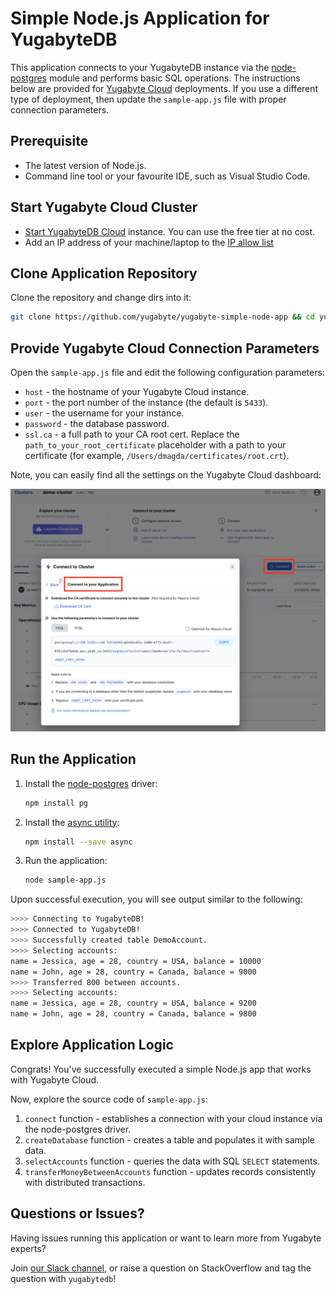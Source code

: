 # Simple Node.js Application for YugabyteDB

This application connects to your YugabyteDB instance via the 
[node-postgres](https://node-postgres.com) module and performs basic SQL 
operations. The instructions below are provided for [Yugabyte Cloud](https://cloud.yugabyte.com/) deployments. 
If you use a different type of deployment, then update the `sample-app.js` file with proper connection parameters.

## Prerequisite

* The latest version of Node.js.
* Command line tool or your favourite IDE, such as Visual Studio Code.

## Start Yugabyte Cloud Cluster

* [Start YugabyteDB Cloud](https://docs.yugabyte.com/latest/yugabyte-cloud/cloud-quickstart/qs-add/) instance. You can use
the free tier at no cost.
* Add an IP address of your machine/laptop to the [IP allow list](https://docs.yugabyte.com/latest/yugabyte-cloud/cloud-secure-clusters/add-connections/#manage-ip-allow-lists)

## Clone Application Repository

Clone the repository and change dirs into it:

```bash
git clone https://github.com/yugabyte/yugabyte-simple-node-app && cd yugabyte-simple-node-app
```

## Provide Yugabyte Cloud Connection Parameters

Open the `sample-app.js` file and edit the following configuration parameters:
* `host` - the hostname of your Yugabyte Cloud instance.
* `port` - the port number of the instance (the default is `5433`).
* `user` - the username for your instance.
* `password` - the database password.
* `ssl.ca` - a full path to your CA root cert. Replace the `path_to_your_root_certificate` placeholder with a path to your certificate (for example, `/Users/dmagda/certificates/root.crt`). 

Note, you can easily find all the settings on the Yugabyte Cloud dashboard:

![image](resources/cloud-app-settings.png)

## Run the Application

1. Install the [node-postgres](https://node-postgres.com) driver:
    ```bash
    npm install pg
    ```
2. Install the [async utility](https://github.com/caolan/async):
    ```bash
    npm install --save async
    ```
3. Run the application:
    ```bash
    node sample-app.js
    ```

Upon successful execution, you will see output similar to the following:

```bash
>>>> Connecting to YugabyteDB!
>>>> Connected to YugabyteDB!
>>>> Successfully created table DemoAccount.
>>>> Selecting accounts:
name = Jessica, age = 28, country = USA, balance = 10000
name = John, age = 28, country = Canada, balance = 9000
>>>> Transferred 800 between accounts.
>>>> Selecting accounts:
name = Jessica, age = 28, country = USA, balance = 9200
name = John, age = 28, country = Canada, balance = 9800
```

## Explore Application Logic

Congrats! You've successfully executed a simple Node.js app that works with Yugabyte Cloud.

Now, explore the source code of `sample-app.js`:
1. `connect` function - establishes a connection with your cloud instance via the node-postgres driver.
3. `createDatabase` function - creates a table and populates it with sample data.
4. `selectAccounts` function - queries the data with SQL `SELECT` statements.
5. `transferMoneyBetweenAccounts` function - updates records consistently with distributed transactions.

## Questions or Issues?

Having issues running this application or want to learn more from Yugabyte experts?

Join [our Slack channel](https://communityinviter.com/apps/yugabyte-db/register),
or raise a question on StackOverflow and tag the question with `yugabytedb`!
